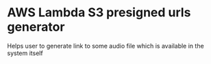 # AWS Lambda S3 presigned urls generator

Helps user to generate link to some audio file which is available in the system itself